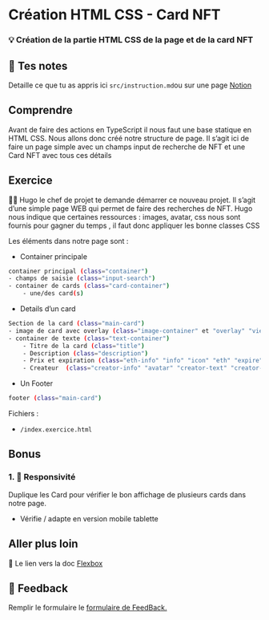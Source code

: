 # Création HTML CSS - Card NFT

### 💡 Création de la partie HTML CSS de la page et de la card NFT

## 📝 Tes notes

Detaille ce que tu as appris ici `src/instruction.md`ou sur une page [Notion](https://go.mikecodeur.com/course-notes-template)

## Comprendre

Avant de faire des actions en TypeScript il nous faut une base statique en HTML CSS. Nous allons donc créé notre structure de page. Il s’agit ici de faire un page simple avec un champs input de recherche de NFT et une Card NFT avec tous ces détails

## Exercice

👨‍✈️ Hugo le chef de projet te demande démarrer ce nouveau projet. Il s’agit d’une simple page WEB qui permet de faire des recherches de NFT. Hugo nous indique que certaines ressources : images, avatar, css nous sont fournis pour gagner du temps , il faut donc appliquer les bonne classes CSS

Les éléments dans notre page sont :

- Container principale

```bash
container principal (class="container")
- champs de saisie (class="input-search")
- container de cards (class="card-container")
    - une/des card(s)
```

- Details d’un card

```bash
Section de la card (class="main-card")
- image de card avec overlay (class="image-container" et "overlay" "view")
- container de texte (class="text-container")
	- Titre de la card (class="title")
	- Description (class="description")
	- Prix et expiration (class="eth-info" "info" "icon" "eth" "expire")
	- Createur  (class="creator-info" "avatar" "creator-text" "creator-nam")

```

- Un Footer

```bash
footer (class="main-card")
```

Fichiers :

- `/index.exercice.html`

## Bonus

### 1. 🚀 Responsivité

Duplique les Card pour vérifier le bon affichage de plusieurs cards dans notre page.

- Vérifie / adapte en version mobile tablette

## Aller plus loin

📑 Le lien vers la doc [Flexbox](https://www.w3schools.com/css/css3_flexbox.asp)

## 🐜 Feedback

Remplir le formulaire le [formulaire de FeedBack.](https://go.mikecodeur.com/cours-react-avis?entry.1912869708=TypeScript%20PRO&entry.1430994900=3.NFT-Vaniila&entry.533578441=02%20HTML%20CSS)
